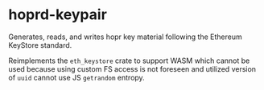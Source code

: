 # hoprd-keypair

Generates, reads, and writes hopr key material following the Ethereum KeyStore standard.

Reimplements the `eth_keystore` crate to support WASM which cannot be used because using custom FS access is not foreseen and utilized version of `uuid` cannot use JS `getrandom` entropy.

